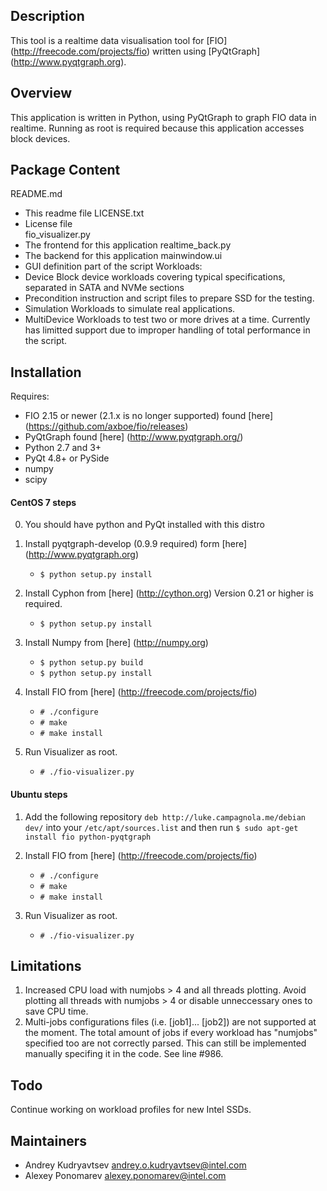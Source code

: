 ## Description

This tool is a realtime data visualisation tool for [FIO] (http://freecode.com/projects/fio) written using [PyQtGraph] (http://www.pyqtgraph.org).

## Overview

This application is written in Python, using PyQtGraph to graph FIO data in realtime. Running as root is required because this application accesses block devices.

## Package Content
README.md
  - This readme file
LICENSE.txt
  - License file   	
fio_visualizer.py
  - The frontend for this application
realtime_back.py
  - The backend for this application
mainwindow.ui 
  - GUI definition part of the script
Workloads:
  - Device
     Block device workloads covering typical specifications, separated in SATA and NVMe sections
  - Precondition
     instruction and script files to prepare SSD for the testing.
  - Simulation
     Workloads to simulate real applications.
  - MultiDevice
     Workloads to test two or more drives at a time. Currently has limitted support due to improper handling of total performance in the script. 

## Installation
Requires:

   - FIO 2.15 or newer (2.1.x is no longer supported) found [here] (https://github.com/axboe/fio/releases)
   - PyQtGraph found [here] (http://www.pyqtgraph.org/)
   - Python 2.7 and 3+
   - PyQt 4.8+ or PySide
   - numpy
   - scipy

#### CentOS 7 steps

0. You should have python and PyQt installed with this distro

1. Install pyqtgraph-develop (0.9.9 required) form [here] (http://www.pyqtgraph.org)
   - `$ python setup.py install`

2. Install Cyphon from [here] (http://cython.org) Version 0.21 or higher is required.
   - `$ python setup.py install`

3. Install Numpy from [here] (http://numpy.org)
   - `$ python setup.py build`
   - `$ python setup.py install`

4. Install FIO from [here] (http://freecode.com/projects/fio)
   - `# ./configure`
   - `# make`
   - `# make install`

5. Run Visualizer as root.
   - `# ./fio-visualizer.py`


#### Ubuntu steps

1. Add the following repository `deb http://luke.campagnola.me/debian dev/` into your `/etc/apt/sources.list` and then run `$ sudo apt-get install fio python-pyqtgraph`

2. Install FIO from [here] (http://freecode.com/projects/fio)
   - `# ./configure`
   - `# make`
   - `# make install`

3. Run Visualizer as root.
   - `# ./fio-visualizer.py`


## Limitations
1. Increased CPU load with numjobs > 4 and all threads plotting. Avoid plotting all threads with numjobs > 4 or disable unneccessary ones to save CPU time.
2. Multi-jobs configurations files (i.e. [job1]... [job2]) are not supported at the moment. The total amount of jobs if every workload has "numjobs" specified too are not correctly parsed. This can still be implemented manually specifing it in the code. See line #986.

## Todo
Continue working on workload profiles for new Intel SSDs. 

## Maintainers
   - Andrey Kudryavtsev andrey.o.kudryavtsev@intel.com
   - Alexey Ponomarev alexey.ponomarev@intel.com
